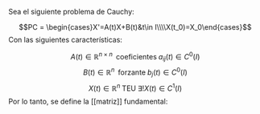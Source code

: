 
Sea el siguiente problema de Cauchy: 

$$PC = \begin{cases}X'=A(t)X+B(t)&t\in I\\\\X(t_0)=X_0\end{cases}$$ 
Con las siguientes características: 

$$A(t)\in\mathbb{R}^{n\times n}\;\;\text{coeficientes}\; a_{ij}(t)\in C^0(I)$$ $$B(t)\in\mathbb{R}^n\;\;\text{forzante}\; b_j(t)\in C^0(I)$$$$X(t)\in\mathbb{R}^n\;\text{TEU}\;\exists! X(t)\in C^1(I)$$ 
Por lo tanto, se define la [[matriz]] fundamental: 

